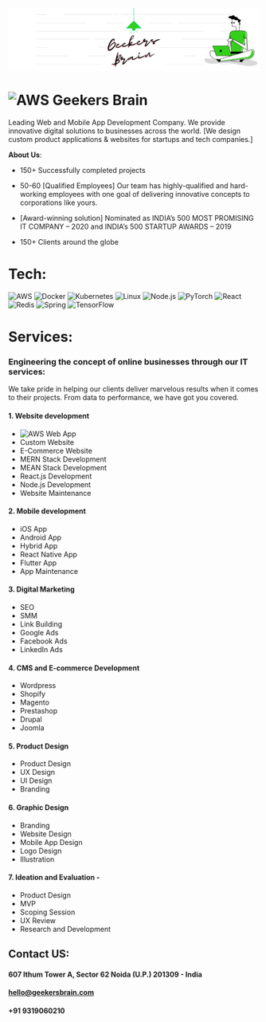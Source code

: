 [![](https://github.com/Geekers-Brain/.github/blob/main/GB%20Linkedin%20Banner.png)](https://geekersbrain.com/)

# ![AWS](https://avatars.githubusercontent.com/u/102204133?s=200&v=4) Geekers Brain

Leading Web and Mobile App Development Company. We provide innovative digital solutions to businesses across the world.
[We design custom product applications & websites for startups and tech companies.]

**About Us**:

 - 150+ Successfully completed projects
 
 - 50-60 [Qualified Employees]  Our team has highly-qualified and hard-working employees with one goal of delivering innovative concepts to corporations      like yours.
 
 - [Award-winning solution] Nominated as INDIA’s 500 MOST PROMISING IT COMPANY – 2020 and INDIA’s 500 STARTUP AWARDS – 2019
 
 - 150+ Clients around the globe

# Tech: 

![AWS](https://img.shields.io/badge/-AWS-000?&logo=Amazon-AWS&logoColor=F90) 
![Docker](https://img.shields.io/badge/-Docker-000?&logo=Docker)
![Kubernetes](https://img.shields.io/badge/-Kubernetes-000?&logo=Kubernetes)
![Linux](https://img.shields.io/badge/-Linux-000?&logo=Linux)
![Node.js](https://img.shields.io/badge/-Node.js-000?&logo=node.js)
![PyTorch](https://img.shields.io/badge/-PyTorch-000?&logo=PyTorch)
![React](https://img.shields.io/badge/-React-000?&logo=React)
![Redis](https://img.shields.io/badge/-Redis-000?&logo=Redis)
![Spring](https://img.shields.io/badge/-Spring-000?&logo=Spring)
![TensorFlow](https://img.shields.io/badge/-TensorFlow-000?&logo=TensorFlow)



# Services: 

### Engineering the concept of online businesses through our IT services:

We take pride in helping our clients deliver marvelous results when it comes to their projects. From data to performance, we have got you covered.


#### 1. Website development
- ![AWS](https://img.shields.io/badge/-AWS-000?&logo=Amazon-AWS&logoColor=F90) Web App
- Custom Website
- E-Commerce Website
- MERN Stack Development
- MEAN Stack Development
- React.js Development
- Node.js Development
- Website Maintenance

#### 2. Mobile development 
- iOS App
- Android App
- Hybrid App
- React Native App
- Flutter App
- App Maintenance

#### 3. Digital Marketing
- SEO
- SMM
- Link Building
- Google Ads
- Facebook Ads
- LinkedIn Ads

#### 4. CMS and E-commerce Development 
- Wordpress
- Shopify
- Magento
- Prestashop
- Drupal
- Joomla

#### 5. Product Design
- Product Design
- UX Design
- UI Design
- Branding

#### 6. Graphic Design
- Branding
- Website Design
- Mobile App Design
- Logo Design
- Illustration

#### 7. Ideation and Evaluation -
- Product Design
- MVP
- Scoping Session
- UX Review
- Research and Development

 
## Contact US:
 
 #### 607 Ithum Tower A, Sector 62 Noida (U.P.) 201309 - India
 #### hello@geekersbrain.com
 #### +91 9319060210
